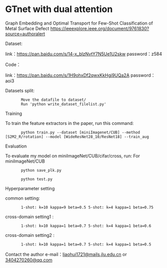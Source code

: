# GTnet with dual attention
Graph Embedding and Optimal Transport for Few-Shot Classification of Metal Surface Defect
<https://ieeexplore.ieee.org/document/9761830?source=authoralert>

Dataset:

link：https://pan.baidu.com/s/14-x_blzNvtY7N5Ue1U2skw password：z584

Code：

link：https://pan.baidu.com/s/1H9ohxDf2qwxKkHgj9UQa2A password：aoi3 

Datasets split:
           
           Move the datafile to dataset/
           Run 'python write_dataset_filelist.py'
  
           


Training

To train the feature extractors in the paper, run this command:

           python train.py --dataset [miniImagenet/CUB] --method [S2M2_R/rotation] --model [WideResNet28_10/ResNet18] --train_aug

Evaluation

To evaluate my model on miniImageNet/CUB/cifar/cross, run:
For miniImageNet/CUB

           python save_plk.py

           python test.py



Hyperparameter setting

common setting:

           1-shot: k=10 kappa=9 beta=0.5 5-shot: k=4 kappa=1 beta=0.75

cross-domain setting1 :

           1-shot: k=10 kappa=1 beta=0.7 5-shot: k=4 kappa=1 beta=0.6

cross-domain setting2 :

           1-shot: k=10 kappa=1 beta=0.7 5-shot: k=4 kappa=1 beta=0.5

Contact the author e-mail：liaohui1721@mails.jlu.edu.cn or 3404270260@qq.com
